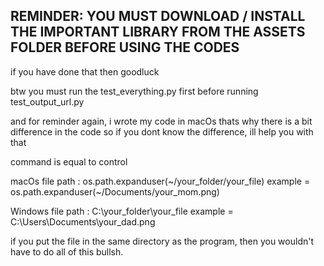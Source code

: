 ## REMINDER: YOU MUST DOWNLOAD / INSTALL THE IMPORTANT LIBRARY FROM THE ASSETS FOLDER BEFORE USING THE CODES 
if you have done that then goodluck

btw you must run the test_everything.py first before running test_output_url.py

and for reminder again, i wrote my code in macOs thats why there is a bit difference in the code so if you dont know the difference, ill help you with that

command is equal to control

macOs file path :
os.path.expanduser(~/your_folder/your_file)
example = os.path.expanduser(~/Documents/your_mom.png)

Windows file path :
C:\your_folder\your_file
example = C:\Users\Documents\your_dad.png

if you put the file in the same directory as the program, then you wouldn't have to do all of this bullsh.
